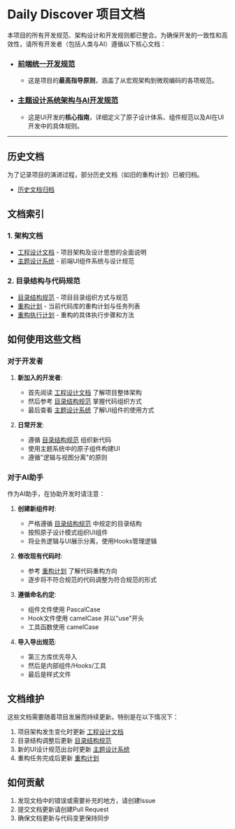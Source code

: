 # Daily Discover 项目文档

本项目的所有开发规范、架构设计和开发规则都已整合。为确保开发的一致性和高效性，请所有开发者（包括人类与AI）遵循以下核心文档：

- ### **[前端统一开发规范](./FRONTEND-GUIDELINES.md)**
  - 这是项目的**最高指导原则**，涵盖了从宏观架构到微观编码的各项规范。

- ### **[主题设计系统架构与AI开发规范](./theme-design-system.md)**
  - 这是UI开发的**核心指南**，详细定义了原子设计体系、组件规范以及AI在UI开发中的具体规则。

---

## 历史文档

为了记录项目的演进过程，部分历史文档（如旧的重构计划）已被归档。

- [历史文档归档](./archive/)

## 文档索引

### 1. 架构文档

- [工程设计文档](ENGINEERING-DESIGN.md) - 项目架构及设计思想的全面说明
- [主题设计系统](theme-design-system.md) - 前端UI组件系统与设计规范

### 2. 目录结构与代码规范

- [目录结构规范](DIRECTORY-STRUCTURE.md) - 项目目录组织方式与规范
- [重构计划](REFACTOR-PLAN.md) - 当前代码库的重构计划与任务列表
- [重构执行计划](REFACTOR-EXECUTION.md) - 重构的具体执行步骤和方法

## 如何使用这些文档

### 对于开发者

1. **新加入的开发者**:
   - 首先阅读 [工程设计文档](ENGINEERING-DESIGN.md) 了解项目整体架构
   - 然后参考 [目录结构规范](DIRECTORY-STRUCTURE.md) 掌握代码组织方式
   - 最后查看 [主题设计系统](theme-design-system.md) 了解UI组件的使用方式

2. **日常开发**:
   - 遵循 [目录结构规范](DIRECTORY-STRUCTURE.md) 组织新代码
   - 使用主题系统中的原子组件构建UI
   - 遵循"逻辑与视图分离"的原则

### 对于AI助手

作为AI助手，在协助开发时请注意：

1. **创建新组件时**:
   - 严格遵循 [目录结构规范](DIRECTORY-STRUCTURE.md) 中规定的目录结构
   - 按照原子设计模式组织UI组件
   - 将业务逻辑与UI展示分离，使用Hooks管理逻辑

2. **修改现有代码时**:
   - 参考 [重构计划](REFACTOR-PLAN.md) 了解代码重构方向
   - 逐步将不符合规范的代码调整为符合规范的形式

3. **遵循命名约定**:
   - 组件文件使用 PascalCase
   - Hook文件使用 camelCase 并以"use"开头
   - 工具函数使用 camelCase

4. **导入导出规范**:
   - 第三方库优先导入
   - 然后是内部组件/Hooks/工具
   - 最后是样式文件

## 文档维护

这些文档需要随着项目发展而持续更新。特别是在以下情况下：

1. 项目架构发生变化时更新 [工程设计文档](ENGINEERING-DESIGN.md)
2. 目录结构调整后更新 [目录结构规范](DIRECTORY-STRUCTURE.md)
3. 新的UI设计规范出台时更新 [主题设计系统](theme-design-system.md)
4. 重构任务完成后更新 [重构计划](REFACTOR-PLAN.md)

## 如何贡献

1. 发现文档中的错误或需要补充的地方，请创建Issue
2. 提交文档更新请创建Pull Request
3. 确保文档更新与代码变更保持同步 